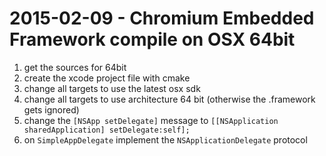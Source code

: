 # 2015-02-09 - Chromium Embedded Framework compile on OSX 64bit

1. get the sources for 64bit
2. create the xcode project file with cmake
3. change all targets to use the latest osx sdk
4. change all targets to use architecture 64 bit (otherwise the .framework gets ignored)
5. change the `[NSApp setDelegate]` message to `[[NSApplication sharedApplication] setDelegate:self];`
6. on `SimpleAppDelegate` implement the `NSApplicationDelegate` protocol

